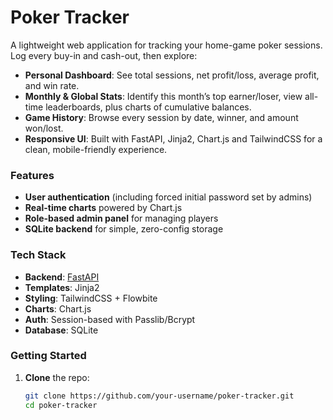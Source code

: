 # Poker Tracker

A lightweight web application for tracking your home-game poker sessions. Log every buy-in and cash-out, then explore:

- **Personal Dashboard**: See total sessions, net profit/loss, average profit, and win rate.  
- **Monthly & Global Stats**: Identify this month’s top earner/loser, view all-time leaderboards, plus charts of cumulative balances.  
- **Game History**: Browse every session by date, winner, and amount won/lost.  
- **Responsive UI**: Built with FastAPI, Jinja2, Chart.js and TailwindCSS for a clean, mobile-friendly experience.

### Features

- **User authentication** (including forced initial password set by admins)  
- **Real-time charts** powered by Chart.js  
- **Role-based admin panel** for managing players  
- **SQLite backend** for simple, zero-config storage  

### Tech Stack

- **Backend**: [FastAPI](https://fastapi.tiangolo.com/)  
- **Templates**: Jinja2  
- **Styling**: TailwindCSS + Flowbite  
- **Charts**: Chart.js  
- **Auth**: Session-based with Passlib/Bcrypt  
- **Database**: SQLite  

### Getting Started

1. **Clone** the repo:  
   ```bash
   git clone https://github.com/your-username/poker-tracker.git
   cd poker-tracker
